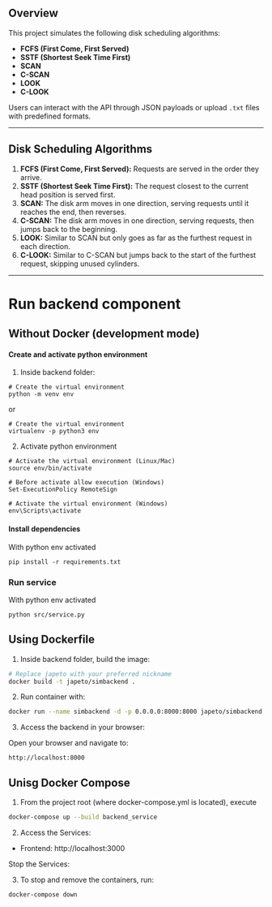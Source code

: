 
## Overview

This project simulates the following disk scheduling algorithms:
- **FCFS (First Come, First Served)**
- **SSTF (Shortest Seek Time First)**
- **SCAN**
- **C-SCAN**
- **LOOK**
- **C-LOOK**

Users can interact with the API through JSON payloads or upload `.txt` files with predefined formats.

---

## Disk Scheduling Algorithms

1. **FCFS (First Come, First Served):** Requests are served in the order they arrive.
2. **SSTF (Shortest Seek Time First):** The request closest to the current head position is served first.
3. **SCAN:** The disk arm moves in one direction, serving requests until it reaches the end, then reverses.
4. **C-SCAN:** The disk arm moves in one direction, serving requests, then jumps back to the beginning.
5. **LOOK:** Similar to SCAN but only goes as far as the furthest request in each direction.
6. **C-LOOK:** Similar to C-SCAN but jumps back to the start of the furthest request, skipping unused cylinders.

---


# Run backend component

## Without Docker (development mode)

#### Create and activate python environment

1. Inside backend folder:

```
# Create the virtual environment
python -m venv env 
```

or

```
# Create the virtual environment
virtualenv -p python3 env
```

2. Activate python environment

```
# Activate the virtual environment (Linux/Mac)
source env/bin/activate
```

```
# Before activate allow execution (Windows)
Set-ExecutionPolicy RemoteSign
```

```
# Activate the virtual environment (Windows)
env\Scripts\activate
```

#### Install dependencies

With python env activated

```
pip install -r requirements.txt
```

### Run service

With python env activated

```
python src/service.py
```

## Using Dockerfile

1. Inside backend folder, build the image:

```bash
# Replace japeto with your preferred nickname
docker build -t japeto/simbackend .
```

2. Run container with:

```bash
docker run --name simbackend -d -p 0.0.0.0:8000:8000 japeto/simbackend
```

3. Access the backend in your browser:

Open your browser and navigate to:

```plaintext
http://localhost:8000
```

## Unisg Docker Compose

1. From the project root (where docker-compose.yml is located), execute

```bash
docker-compose up --build backend_service
```

2. Access the Services:

- Frontend: http://localhost:3000

Stop the Services:

3. To stop and remove the containers, run:

```bash
docker-compose down
```